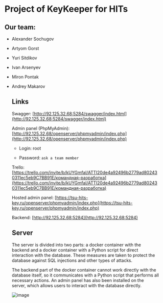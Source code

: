 # Project of KeyKeeper for HITs
 

## Our team:
 

*   Alexander Sochugov
     
*   Artyom Gorst
     
*   Yuri Sitdikov
     
*   Ivan Arsenyev
     
*   Miron Pontak
     
*   Andrey Makarov
     
    
    ## Links
     
    Swagger: [http://92.125.32.68:5284/swagger/index.html](http://92.125.32.68:5284/swagger/index.html) 
     
    Admin panel (PhpMyAdmin): [http://92.125.32.68/openserver/phpmyadmin/index.php](http://92.125.32.68/openserver/phpmyadmin/index.php) 
     
    
    *   Login: root
         
    *   Password: `ask a team member`
         
    
    Trello: [https://trello.com/invite/b/kUYGmfaI/ATTI20de4a92496b2779ad802430311ec5eb9C7BB91E/командная-разработка](https://trello.com/invite/b/kUYGmfaI/ATTI20de4a92496b2779ad802430311ec5eb9C7BB91E/командная-разработка) 
     
    Hosted admin panel: [https://tsu-hits-key.ru/openserver/phpmyadmin/index.php](https://tsu-hits-key.ru/openserver/phpmyadmin/index.php) 
     
    Backend: [http://92.125.32.68:5284](http://92.125.32.68:5284) 
     
    
    ## Server
     
    The server is divided into two parts: a docker container with the backend and a docker container with a Python script for direct interaction with the database. These measures are taken to protect the database against SQL injections and other types of attacks.
     
    The backend part of the docker container cannot work directly with the database itself, so it communicates with a Python script that performs all necessary actions. An admin panel has also been installed on the server, which allows users to interact with the database directly.
     
    ![image](https://github.com/IvanArsenev/team-development/blob/a680c0358d16d474829bd4a8722ff81f4c86b7aa/src/teamDev.drawio.png?raw=true)

